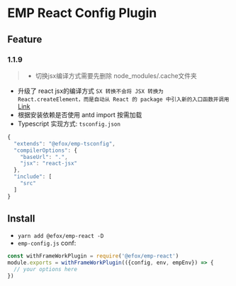 # EMP React Config Plugin
## Feature 
### 1.1.9 
> * 切换jsx编译方式需要先删除 node_modules/.cache文件夹 
+ 升级了 react jsx的编译方式 `SX 转换不会将 JSX 转换为 React.createElement，而是自动从 React 的 package 中引入新的入口函数并调用` [Link](https://zh-hans.reactjs.org/blog/2020/09/22/introducing-the-new-jsx-transform.html) 
+ 根据安装依赖是否使用 antd import 按需加载  
+ Typescript 实现方式: `tsconfig.json`
```javascript 
{
  "extends": "@efox/emp-tsconfig",
  "compilerOptions": {
    "baseUrl": ".",
    "jsx": "react-jsx"
  },
  "include": [
    "src"
  ]
}
```
## Install 
+ `yarn add @efox/emp-react -D` 
+ `emp-config.js` conf:
```javascript
const withFrameWorkPlugin = require('@efox/emp-react')
module.exports = withFrameWorkPlugin(({config, env, empEnv}) => {
  // your options here
})
```